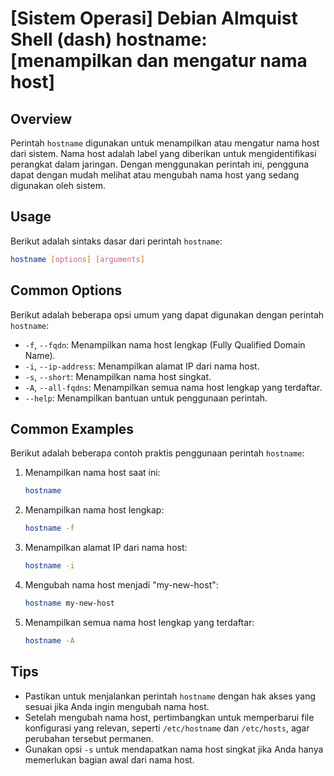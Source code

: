 # [Sistem Operasi] Debian Almquist Shell (dash) hostname: [menampilkan dan mengatur nama host]

## Overview
Perintah `hostname` digunakan untuk menampilkan atau mengatur nama host dari sistem. Nama host adalah label yang diberikan untuk mengidentifikasi perangkat dalam jaringan. Dengan menggunakan perintah ini, pengguna dapat dengan mudah melihat atau mengubah nama host yang sedang digunakan oleh sistem.

## Usage
Berikut adalah sintaks dasar dari perintah `hostname`:

```bash
hostname [options] [arguments]
```

## Common Options
Berikut adalah beberapa opsi umum yang dapat digunakan dengan perintah `hostname`:

- `-f`, `--fqdn`: Menampilkan nama host lengkap (Fully Qualified Domain Name).
- `-i`, `--ip-address`: Menampilkan alamat IP dari nama host.
- `-s`, `--short`: Menampilkan nama host singkat.
- `-A`, `--all-fqdns`: Menampilkan semua nama host lengkap yang terdaftar.
- `--help`: Menampilkan bantuan untuk penggunaan perintah.

## Common Examples
Berikut adalah beberapa contoh praktis penggunaan perintah `hostname`:

1. Menampilkan nama host saat ini:
   ```bash
   hostname
   ```

2. Menampilkan nama host lengkap:
   ```bash
   hostname -f
   ```

3. Menampilkan alamat IP dari nama host:
   ```bash
   hostname -i
   ```

4. Mengubah nama host menjadi "my-new-host":
   ```bash
   hostname my-new-host
   ```

5. Menampilkan semua nama host lengkap yang terdaftar:
   ```bash
   hostname -A
   ```

## Tips
- Pastikan untuk menjalankan perintah `hostname` dengan hak akses yang sesuai jika Anda ingin mengubah nama host.
- Setelah mengubah nama host, pertimbangkan untuk memperbarui file konfigurasi yang relevan, seperti `/etc/hostname` dan `/etc/hosts`, agar perubahan tersebut permanen.
- Gunakan opsi `-s` untuk mendapatkan nama host singkat jika Anda hanya memerlukan bagian awal dari nama host.